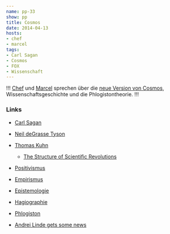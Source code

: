 ```yaml
---
name: pp-33
show: pp
title: Cosmos
date: 2014-04-13
hosts:
- chef
- marcel
tags:
- Carl Sagan
- Cosmos
- FOX
- Wissenschaft
---
```

!!!
[Chef](https://twitter.com/grischder) und [Marcel](https://twitter.com/sirmarcel) sprechen über die [neue Version von Cosmos](http://www.imdb.com/title/tt2395695/), Wissenschaftsgeschichte und die Phlogistontheorie.
!!!

### Links

- [Carl Sagan](http://de.wikipedia.org/wiki/Carl_Sagan)
- [Neil deGrasse Tyson](http://de.wikipedia.org/wiki/Neil_deGrasse_Tyson)
- [Thomas Kuhn](http://de.wikipedia.org/wiki/Thomas_S._Kuhn)
  - [The Structure of Scientific Revolutions](http://www.amazon.de/Structure-Scientific-Revolutions-50th-Anniversary-ebook/dp/B007USH7J2?tag=retinacast04-21)

- [Positivismus](http://de.wikipedia.org/wiki/Positivismus)
- [Empirismus](http://de.wikipedia.org/wiki/Empirismus)
- [Epistemologie](http://de.wikipedia.org/wiki/Épistémologie)
- [Hagiographie](http://de.wikipedia.org/wiki/Hagiographie)
- [Phlogiston](http://de.wikipedia.org/wiki/Phlogiston)
- [Andrei Linde gets some news](http://www.youtube.com/watch?v=ZlfIVEy_YOA)

